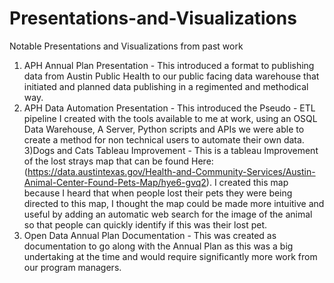 # Presentations-and-Visualizations
Notable Presentations and Visualizations from past work

1) APH Annual Plan Presentation - This introduced a format to publishing data from Austin Public Health to our public facing data warehouse that initiated and 
planned data publishing in a regimented and methodical way.
2) APH Data Automation Presentation - This introduced the Pseudo - ETL pipeline I created with the tools available to me at work, using an OSQL Data Warehouse, A Server, 
Python scripts and APIs we were able to create a method for non technical users to automate their own data.
3)Dogs and Cats Tableau Improvement - This is a tableau Improvement of the lost strays map that can be found Here:(https://data.austintexas.gov/Health-and-Community-Services/Austin-Animal-Center-Found-Pets-Map/hye6-gvq2).
I created this map because I heard that when people lost their pets they were being directed to this map, I thought the map could be made more intuitive and useful 
by adding an automatic web search for the image of the animal so that people can quickly identify if this was their lost pet.
4) Open Data Annual Plan Documentation - This was created as documentation to go along with the Annual Plan as this was a big undertaking at the time and would 
require significantly more work from our program managers.

